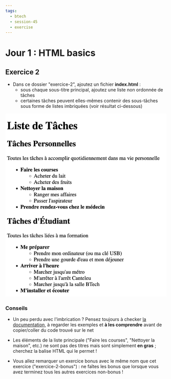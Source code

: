 ```yaml
---
tags:
  - btech
  - session-45
  - exercise
---
```


# Jour 1 : HTML basics

## Exercice 2

- Dans ce dossier "exercice-2", ajoutez un fichier **index.html** :
  - sous chaque sous-titre principal, ajoutez une liste non ordonnée de tâches
  - certaines tâches peuvent elles-mêmes contenir des sous-tâches sous forme de listes imbriquées (voir résultat ci-dessous)

![résultat.png](resultat.png)

### Conseils

- Un peu perdu avec l'imbrication ? Pensez toujours à checker [la documentation](https://developer.mozilla.org/fr/docs/Web/HTML), à regarder les exemples et **à les comprendre** avant de copier/coller du code trouvé sur le net

- Les éléments de la liste principale ("Faire les courses", "Nettoyer la maison", etc.) ne sont pas des titres mais sont simplement **en gras** ; cherchez la balise HTML qui le permet !

- Vous allez remarquer un exercice bonus avec le même nom que cet exercice ("exercice-2-bonus") : ne faîtes les bonus que lorsque vous avez terminez tous les autres exercices non-bonus !

